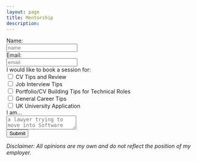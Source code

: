 ```yaml
---
layout: page
title: Mentorship
description:
---
```

<form>
    <label for="name">Name:</label><br>
    <input type="text" id="name" placeholder="name"><br>
    <label for="email">Email:</label><br>
    <input type="text" id="email" placeholder="email"><br>
    I would like to book a session for: <br>
    <input type="checkbox" id="purpose1" name="purpose1" value="CV Tips and Reviews">
    <label for="purpose1">CV Tips and Review</label><br>
    <input type="checkbox" id="purpose2" name="purpose2" value="Interview Tips">
    <label for="purpose2">Job Interview Tips</label><br>
    <input type="checkbox" id="purpose3" name="purpose3" value="Portfolio/CV Building for Technical Roles">
    <label for="purpose3">Portfolio/CV Building Tips for Technical Roles</label><br>
    <input type="checkbox" id="purpose4" name="purpose4" value="General Career Tips">
    <label for="purpose4">General Career Tips</label><br>
    <input type="checkbox" id="purpose5" name="purpose5" value="UK University Application">
    <label for="purpose5">UK University Application</label><br>
    <label for="message">I am...</label><br>
    <textarea name="message" placeholder="a lawyer trying to move into Software Engineering..."></textarea><br>
    <input type="submit" value="Submit">
</form>

*Disclaimer: All opinions are my own and do not reflect the position of my employer.*